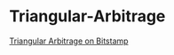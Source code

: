 # Triangular-Arbitrage
[Triangular Arbitrage on Bitstamp](https://nmharmon8.github.io/Triangular-Arbitrage/)
